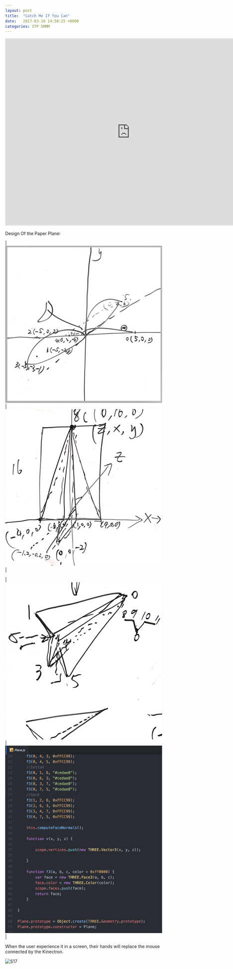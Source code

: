 ```yaml
---
layout: post
title:  "Catch Me If You Can"
date:   2017-03-10 14:58:25 +0000
categories: ITP SMMM
---
```


<iframe src="https://chang-itp.github.io/kinectron/IP/" width="800" height="600" frameborder="0" webkitallowfullscreen mozallowfullscreen allowfullscreen></iframe>

Design Of the Paper Plane:


| ![S17](/pics/paperplane1.JPG) | ![S17](/pics/paperplane2.JPG) |


| ![S17](/pics/paperplane3.JPG) | ![S17](/pics/paperplane4.png) |



When the user experience it in a screen, their hands will replace the mouse connected by the Kinectron. 


![S17](/pics/paperplane5.GIF)
